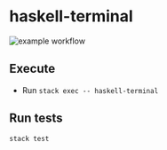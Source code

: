 # haskell-terminal

![example workflow](https://github.com/armeninants/haskell-terminal/actions/workflows/haskell.yml/badge.svg)

## Execute  

* Run `stack exec -- haskell-terminal`

## Run tests

`stack test`
